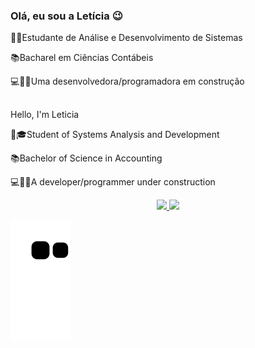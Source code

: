 ### Olá, eu sou a Letícia 😉

👩‍🎓Estudante de Análise e Desenvolvimento de Sistemas

📚Bacharel em Ciências Contábeis                  

💻👩🏽Uma desenvolvedora/programadora em construção


##

Hello, I'm Leticia

👩🎓Student of Systems Analysis and Development

📚Bachelor of Science in Accounting

💻👩🏽A developer/programmer under construction


<div align="center">
  <a href="github.com/letsle">
     <img height="160em" src="https://github-readme-stats.vercel.app/api?username=letsle&count_private=true&include_all_commits=true&show_icons=true&theme=dracula&hide_border=false&show_owner=true"/>
     <img height="160em" src="https://github-readme-stats.vercel.app/api/top-langs/?username=letsle&theme=dracula&hide_border=false&&layout=compact"/>
  </a>
</div>
  
 ![Snake animation](https://github.com/letsle/letsle/blob/output/github-contribution-grid-snake.svg)




 
